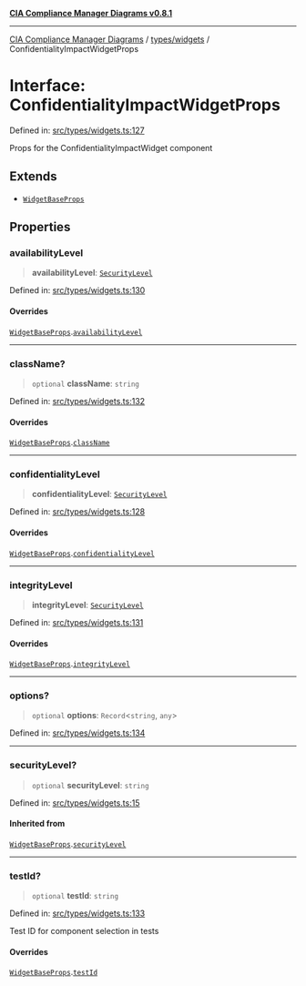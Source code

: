 [**CIA Compliance Manager Diagrams v0.8.1**](../../../README.md)

***

[CIA Compliance Manager Diagrams](../../../modules.md) / [types/widgets](../README.md) / ConfidentialityImpactWidgetProps

# Interface: ConfidentialityImpactWidgetProps

Defined in: [src/types/widgets.ts:127](https://github.com/Hack23/cia-compliance-manager/blob/4236f4375d9cfb0505c191818eeb5443ec527132/src/types/widgets.ts#L127)

Props for the ConfidentialityImpactWidget component

## Extends

- [`WidgetBaseProps`](WidgetBaseProps.md)

## Properties

### availabilityLevel

> **availabilityLevel**: [`SecurityLevel`](../../cia/type-aliases/SecurityLevel.md)

Defined in: [src/types/widgets.ts:130](https://github.com/Hack23/cia-compliance-manager/blob/4236f4375d9cfb0505c191818eeb5443ec527132/src/types/widgets.ts#L130)

#### Overrides

[`WidgetBaseProps`](WidgetBaseProps.md).[`availabilityLevel`](WidgetBaseProps.md#availabilitylevel)

***

### className?

> `optional` **className**: `string`

Defined in: [src/types/widgets.ts:132](https://github.com/Hack23/cia-compliance-manager/blob/4236f4375d9cfb0505c191818eeb5443ec527132/src/types/widgets.ts#L132)

#### Overrides

[`WidgetBaseProps`](WidgetBaseProps.md).[`className`](WidgetBaseProps.md#classname)

***

### confidentialityLevel

> **confidentialityLevel**: [`SecurityLevel`](../../cia/type-aliases/SecurityLevel.md)

Defined in: [src/types/widgets.ts:128](https://github.com/Hack23/cia-compliance-manager/blob/4236f4375d9cfb0505c191818eeb5443ec527132/src/types/widgets.ts#L128)

#### Overrides

[`WidgetBaseProps`](WidgetBaseProps.md).[`confidentialityLevel`](WidgetBaseProps.md#confidentialitylevel)

***

### integrityLevel

> **integrityLevel**: [`SecurityLevel`](../../cia/type-aliases/SecurityLevel.md)

Defined in: [src/types/widgets.ts:131](https://github.com/Hack23/cia-compliance-manager/blob/4236f4375d9cfb0505c191818eeb5443ec527132/src/types/widgets.ts#L131)

#### Overrides

[`WidgetBaseProps`](WidgetBaseProps.md).[`integrityLevel`](WidgetBaseProps.md#integritylevel)

***

### options?

> `optional` **options**: `Record`\<`string`, `any`\>

Defined in: [src/types/widgets.ts:134](https://github.com/Hack23/cia-compliance-manager/blob/4236f4375d9cfb0505c191818eeb5443ec527132/src/types/widgets.ts#L134)

***

### securityLevel?

> `optional` **securityLevel**: `string`

Defined in: [src/types/widgets.ts:15](https://github.com/Hack23/cia-compliance-manager/blob/4236f4375d9cfb0505c191818eeb5443ec527132/src/types/widgets.ts#L15)

#### Inherited from

[`WidgetBaseProps`](WidgetBaseProps.md).[`securityLevel`](WidgetBaseProps.md#securitylevel)

***

### testId?

> `optional` **testId**: `string`

Defined in: [src/types/widgets.ts:133](https://github.com/Hack23/cia-compliance-manager/blob/4236f4375d9cfb0505c191818eeb5443ec527132/src/types/widgets.ts#L133)

Test ID for component selection in tests

#### Overrides

[`WidgetBaseProps`](WidgetBaseProps.md).[`testId`](WidgetBaseProps.md#testid)

